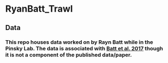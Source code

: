 # RyanBatt_Trawl

## Data
### This repo houses data worked on by Rayn Batt while in the Pinsky Lab. The data is associated with [Batt et al. 2017](https://onlinelibrary.wiley.com/doi/10.1111/ele.12812) though it is not a component of the published data/paper.
